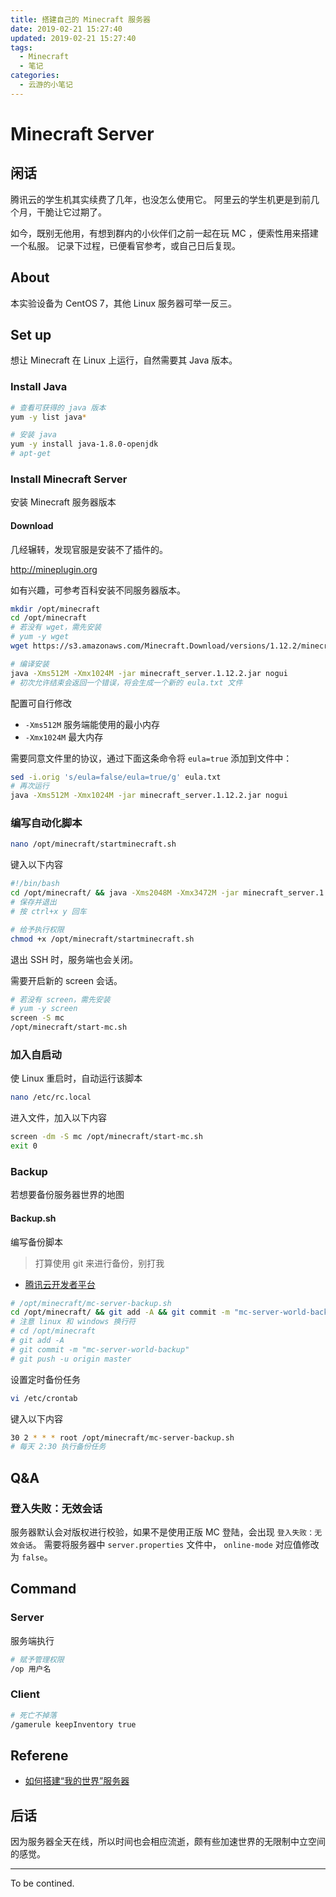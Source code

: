 ```yaml
---
title: 搭建自己的 Minecraft 服务器
date: 2019-02-21 15:27:40
updated: 2019-02-21 15:27:40
tags:
  - Minecraft
  - 笔记
categories:
  - 云游的小笔记
---
```


# Minecraft Server

## 闲话

腾讯云的学生机其实续费了几年，也没怎么使用它。
阿里云的学生机更是到前几个月，干脆让它过期了。

如今，既别无他用，有想到群内的小伙伴们之前一起在玩 MC ，便索性用来搭建一个私服。
记录下过程，已便看官参考，或自己日后复现。

<!-- more -->

## About

本实验设备为 CentOS 7，其他 Linux 服务器可举一反三。

## Set up

想让 Minecraft 在 Linux 上运行，自然需要其 Java 版本。

### Install Java

```sh
# 查看可获得的 java 版本
yum -y list java*
```

```sh
# 安装 java
yum -y install java-1.8.0-openjdk
# apt-get
```

### Install Minecraft Server

安装 Minecraft 服务器版本

#### Download

几经辗转，发现官服是安装不了插件的。

<http://mineplugin.org>

如有兴趣，可参考百科安装不同服务器版本。

```sh
mkdir /opt/minecraft
cd /opt/minecraft
# 若没有 wget，需先安装
# yum -y wget
wget https://s3.amazonaws.com/Minecraft.Download/versions/1.12.2/minecraft_server.1.12.2.jar
```

```sh
# 编译安装
java -Xms512M -Xmx1024M -jar minecraft_server.1.12.2.jar nogui
# 初次允许结束会返回一个错误，将会生成一个新的 eula.txt 文件
```

配置可自行修改

- `-Xms512M` 服务端能使用的最小内存
- `-Xmx1024M` 最大内存

需要同意文件里的协议，通过下面这条命令将 `eula=true` 添加到文件中：

```sh
sed -i.orig 's/eula=false/eula=true/g' eula.txt
# 再次运行
java -Xms512M -Xmx1024M -jar minecraft_server.1.12.2.jar nogui
```

### 编写自动化脚本

```sh
nano /opt/minecraft/startminecraft.sh
```

键入以下内容

```sh
#!/bin/bash
cd /opt/minecraft/ && java -Xms2048M -Xmx3472M -jar minecraft_server.1.12.2.jar nogui
# 保存并退出
# 按 ctrl+x y 回车
```

```sh
# 给予执行权限
chmod +x /opt/minecraft/startminecraft.sh
```

退出 SSH 时，服务端也会关闭。

需要开启新的 screen 会话。

```sh
# 若没有 screen，需先安装
# yum -y screen
screen -S mc
/opt/minecraft/start-mc.sh
```

### 加入自启动

使 Linux 重启时，自动运行该脚本

```sh
nano /etc/rc.local
```

进入文件，加入以下内容

```sh
screen -dm -S mc /opt/minecraft/start-mc.sh
exit 0
```

### Backup

若想要备份服务器世界的地图

#### Backup.sh

编写备份脚本

> 打算使用 git 来进行备份，别打我

- [腾讯云开发者平台](https://dev.tencent.com)

```sh
# /opt/minecraft/mc-server-backup.sh
cd /opt/minecraft/ && git add -A && git commit -m "mc-server-world-backup" && git push
# 注意 linux 和 windows 换行符
# cd /opt/minecraft
# git add -A
# git commit -m "mc-server-world-backup"
# git push -u origin master
```

设置定时备份任务

```sh
vi /etc/crontab
```

键入以下内容

```sh
30 2 * * * root /opt/minecraft/mc-server-backup.sh
# 每天 2:30 执行备份任务
```

## Q&A

### 登入失败：无效会话

服务器默认会对版权进行校验，如果不是使用正版 MC 登陆，会出现 `登入失败：无效会话`。
需要将服务器中 `server.properties` 文件中， `online-mode` 对应值修改为 `false`。

## Command

### Server

服务端执行

```sh
# 赋予管理权限
/op 用户名
```

### Client

```sh
# 死亡不掉落
/gamerule keepInventory true
```

## Referene

- [如何搭建“我的世界”服务器](https://linux.cn/article-9480-1.html)

## 后话

因为服务器全天在线，所以时间也会相应流逝，颇有些加速世界的无限制中立空间的感觉。

---

To be contined.